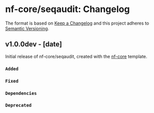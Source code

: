 # nf-core/seqaudit: Changelog

The format is based on [Keep a Changelog](https://keepachangelog.com/en/1.0.0/)
and this project adheres to [Semantic Versioning](https://semver.org/spec/v2.0.0.html).

## v1.0.0dev - [date]

Initial release of nf-core/seqaudit, created with the [nf-core](https://nf-co.re/) template.

### `Added`

### `Fixed`

### `Dependencies`

### `Deprecated`
